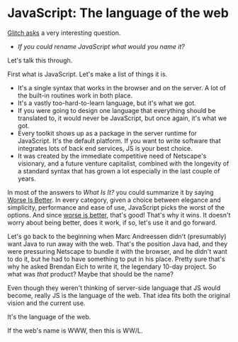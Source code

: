 # JavaScript: The language of the web
<a href="https://twitter.com/glitch/status/1275809005093429249">Glitch asks</a> a very interesting question. 
* <i>If you could rename JavaScript what would you name it?</i>

Let's talk this through.

First what is JavaScript. Let's make a list of things it is. 
* It's a single syntax that works in the browser and on the server. A lot of the built-in routines work in both place.
* It's a vastly too-hard-to-learn language, but it's what we got. 
* If you were going to design one language that everything should be translated to, it would never be JavaScript, but once again, it's what we got. 
* Every toolkit shows up as a package in the server runtime for JavaScript. It's the default platform. If you want to write software that integrates lots of back end services, JS is your best choice. 
* It was created by the immediate competitive need of Netscape's visionary, and a future venture capitalist, combined with the longevity of a standard syntax that has grown a lot especially in the last couple of years. 

In most of the answers to <i>What Is It? </i>you could summarize it by saying <a href="https://en.wikipedia.org/wiki/Worse_is_better">Worse Is Better</a>. In every category, given a choice between elegance and simplicity, performance and ease of use, JavaScript picks the worst of the options. And since <a href="https://en.wikipedia.org/wiki/Worse_is_better">worse is better</a>, that's good! That's why it wins. It doesn't worry about being better, does it work, if so, let's use it and go forward. 

Let's go back to the beginning when Marc Andreessen didn't (presumably) want Java to run away with the web. That's the position Java had, and they were pressuring Netscape to bundle it with the browser, and he didn't want to do it, but he had to have something to put in his place. Pretty sure that's why he asked Brendan Eich to write it,  the legendary 10-day project. So what was <i>that</i> product? Maybe that should be the name? 

Even though they weren't thinking of server-side language that JS would become, really JS is the language of the web. That idea fits both the original vision and the current use. 

It's the language of the web. 

If the web's name is WWW, then this is WW/L. 

